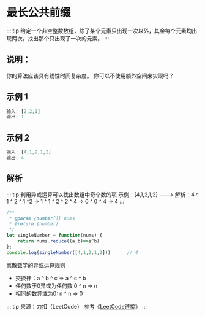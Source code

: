 # 最长公共前缀 

::: tip 给定一个非空整数数组，除了某个元素只出现一次以外，其余每个元素均出现两次。找出那个只出现了一次的元素。
:::

## 说明：
你的算法应该具有线性时间复杂度。 你可以不使用额外空间来实现吗？

## 示例 1
```JavaScript
输入: [2,2,1]
输出: 1
```

## 示例 2
```JavaScript
输入: [4,1,2,1,2]
输出: 4
```

## 解析
::: tip 利用异或运算可以找出数组中奇个数的项
示例：[4,1,2,1,2] ---> 解析：4 ^ 1 ^ 2 ^ 1 ^2 => 1 ^ 1 ^ 2 ^ 2 ^ 4 => 0 ^ 0 ^ 4 => 4
:::

```JavaScript
/**
 * @param {number[]} nums
 * @return {number}
 */
let singleNumber = function(nums) {
    return nums.reduce((a,b)=>a^b)
};
console.log(singleNumber([4,1,2,1,2]))      // 4
```

离散数学的异或运算规则
- 交换律：a ^ b ^ c => a ^ c ^ b
- 任何数于0异或为任何数 0 ^ n => n
- 相同的数异或为0: n ^ n => 0

::: tip 来源：力扣（LeetCode）
参考《[LeetCode链接](https://leetcode-cn.com/problems/single-number)》
:::
